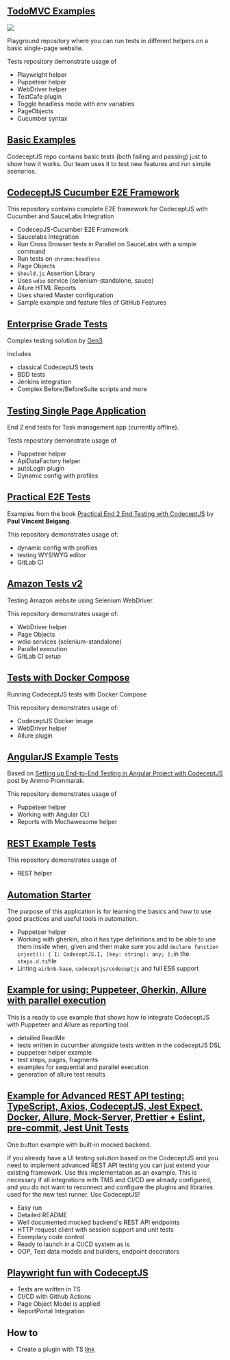 ## [TodoMVC Examples](https://github.com/codecept-js/examples)

![](https://github.com/codecept-js/examples/raw/master/todo.png)

Playground repository where you can run tests in different helpers on a basic single-page website.

Tests repository demonstrate usage of

* Playwright helper
* Puppeteer helper
* WebDriver helper
* TestCafe plugin
* Toggle headless mode with env variables
* PageObjects
* Cucumber syntax

## [Basic Examples](https://github.com/Codeception/CodeceptJS/tree/master/examples)

CodeceptJS repo contains basic tests (both failing and passing) just to show how it works.
Our team uses it to test new features and run simple scenarios.

## [CodeceptJS Cucumber E2E Framework](https://github.com/gkushang/codeceptjs-e2e)

This repository contains complete E2E framework for CodeceptJS with Cucumber and SauceLabs Integration

* CodecepJS-Cucumber E2E Framework
* Saucelabs Integration
* Run Cross Browser tests in Parallel on SauceLabs with a simple command
* Run tests on `chrome:headless`
* Page Objects
* `Should.js` Assertion Library
* Uses `wdio` service (selenium-standalone, sauce)
* Allure HTML Reports
* Uses shared Master configuration
* Sample example and feature files of GitHub Features

## [Enterprise Grade Tests](https://github.com/uc-cdis/gen3-qa)

Complex testing solution by [Gen3](https://github.com/uc-cdis/gen3-qa) 

Includes 

* classical CodeceptJS tests
* BDD tests
* Jenkins integration
* Complex Before/BeforeSuite scripts and more

## [Testing Single Page Application](https://github.com/bugiratracker/codeceptjs-demo)

End 2 end tests for Task management app (currently offline).

Tests repository demonstrate usage of

* Puppeteer helper
* ApiDataFactory helper
* autoLogin plugin
* Dynamic config with profiles

## [Practical E2E Tests](https://gitlab.com/paulvincent/codeceptjs-e2e-testing)

Examples from the book [Practical End 2 End Testing with CodeceptJS](https://leanpub.com/codeceptjs/) by **Paul Vincent Beigang**. 

This repository demonstrates usage of:

* dynamic config with profiles
* testing WYSIWYG editor
* GitLab CI

## [Amazon Tests v2](https://gitlab.com/thanhnguyendh/codeceptjs-wdio-services)

Testing Amazon website using Selenium WebDriver.

This repository demonstrates usage of:

* WebDriver helper
* Page Objects
* wdio services (selenium-standalone)
* Parallel execution
* GitLab CI setup

## [Tests with Docker Compose](https://github.com/mathesouza/codeceptjs-docker-compose)

Running CodeceptJS tests with Docker Compose

This repository demonstrates usage of:

* CodeceptJS Docker image 
* WebDriver helper
* Allure plugin


## [AngularJS Example Tests](https://github.com/armno/angular-e2e-codeceptjs-example)

Based on [Setting up End-to-End Testing in Angular Project with CodeceptJS](https://medium.com/@armno/setting-up-end-to-end-testing-in-angular-project-with-codeceptjs-ac1784de3420) post by Armno Prommarak.

This repository demonstrates usage of

* Puppeteer helper
* Working with Angular CLI
* Reports with Mochawesome helper

## [REST Example Tests](https://github.com/PeterNgTr/codeceptjs-rest-demo)

This repository demonstrates usage of

* REST helper

## [Automation Starter](https://github.com/sjorrillo/automation-starter)

The purpose of this application is for learning the basics and how to use good practices and useful tools in automation.

* Puppeteer helper
* Working with gherkin, also it has type definitions and to be able to use them inside when, given and then make sure you add `declare function inject(): { I: CodeceptJS.I, [key: string]: any; };`in the `steps.d.ts`file 
* Linting `airbnb-base`, `codeceptjs/codeceptjs` and full ES6 support

## [Example for using: Puppeteer, Gherkin, Allure with parallel execution](https://github.com/SchnuckySchuster/codeceptJSExample)

This is a ready to use example that shows how to integrate CodeceptJS with Puppeteer and Allure as reporting tool.

* detailed ReadMe
* tests written in cucumber alongside tests written in the codeceptJS DSL
* puppeteer helper example
* test steps, pages, fragments
* examples for sequential and parallel execution
* generation of allure test results  

## [Example for Advanced REST API testing: TypeScript, Axios, CodeceptJS, Jest Expect, Docker, Allure, Mock-Server, Prettier + Eslint, pre-commit, Jest Unit Tests ](https://github.com/EgorBodnar/rest-axios-codeceptjs-allure-docker-test-example)
One button example with built-in mocked backend. 

If you already have a UI testing solution based on the CodeceptJS and you need to implement advanced REST API testing you can just extend your existing framework. Use this implementation as an example.
This is necessary if all integrations with TMS and CI/CD are already configured, and you do not want to reconnect and configure the plugins and libraries used for the new test runner. Use CodeceptJS!

* Easy run
* Detailed README
* Well documented mocked backend's REST API endpoints
* HTTP request client with session support and unit tests
* Exemplary code control
* Ready to launch in a CI/CD system as is
* OOP, Test data models and builders, endpoint decorators

## [Playwright fun with CodeceptJS](https://github.com/PeterNgTr/codeceptjs-playwright-fun)
* Tests are written in TS
* CI/CD with Github Actions
* Page Object Model is applied
* ReportPortal Integration

## How to
* Create a plugin with TS [link](https://github.com/reutenkoivan/codeceptjs-plugins/tree/main/packages/html-snapshot-on-fail)